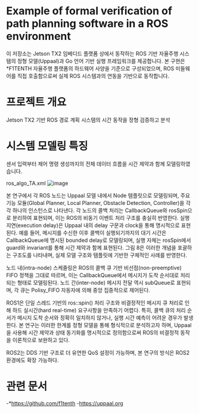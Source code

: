 # Example of formal verification of path planning software in a ROS environment 
이 저장소는 Jetson TX2 임베디드 플랫폼 상에서 동작하는 ROS 기반 자율주행 시스템의 정형 모델(Uppaal)과 Go 언어 기반 실행 프레임워크를 제공합니다. 
본 구현은 *F1TENTH 자율주행 플랫폼의 하드웨어 사양을 기준으로 구성되었으며, ROS 미들웨어를 직접 호출함으로써 실제 ROS 시스템과의 연동을 기반으로 동작합니다.

# 프로젝트 개요
Jetson TX2 기반 ROS 경로 계획 시스템의 시간 동작을 정형 검증하고 분석

# 시스템 모델링 특징
센서 입력부터 제어 명령 생성까지의 전체 데이터 흐름을 시간 제약과 함께 모델링하였습니다.

ros_algo_TA.xml
![image](https://github.com/user-attachments/assets/2a4b22c8-a8b8-4d5d-bef5-f93cb3cd5867)

본 연구에서 각 ROS 노드는 Uppaal 모델 내에서 Node 템플릿으로 모델링되며, 주요 기능 모듈(Global Planner, Local Planner, Obstacle Detection, Controller)을 각각 하나의 인스턴스로 나타낸다. 각 노드의 콜백 처리는 CallbackQueue와 rosSpin으로 분리하여 표현되며, 이는 ROS의 비동기 이벤트 처리 구조를 충실히 반영한다. 실행 지연(execution delay)은 Uppaal 내의 delay 구문과 clock을 통해 명시적으로 표현된다. 예를 들어, 메시지를 수신한 이후 콜백이 실행되기까지의 대기 시간은 CallbackQueue에 명시된 bounded delay로 모델링되며, 실행 자체는 rosSpin에서 guard와 invariant를 통해 시간 제약과 함께 표현된다. 그림 8은 이러한 개념을 포괄하는 구조도를 나타내며, 실제 모델 구조와 템플릿에 기반한 구체적인 사례를 반영한다.

노드 내(intra-node) 스케줄링은 ROS의 콜백 큐 기반 비선점(non-preemptive) FIFO 정책을 그대로 따르며, 이는 CallbackQueue에서 메시지가 도착 순서대로 처리되는 형태로 모델링된다. 노드 간(inter-node) 메시지 전달 역시 subQueue로 표현되며, 각 큐는 Polisy_FIFO 자동자에 의해 중앙 집중적으로 제어된다. 

ROS1은 단일 스레드 기반의 ros::spin() 처리 구조와 비결정적인 메시지 큐 처리로 인해 하드 실시간(hard real-time) 요구사항을 만족하기 어렵다. 특히, 콜백 큐의 처리 순서가 메시지 도착 순서와 정확히 일치하지 않거나, 실행 시간 예측이 어려운 경우가 발생한다. 본 연구는 이러한 한계를 정형 모델을 통해 형식적으로 분석하고자 하며, Uppaal을 사용해 시간 제약과 상태 동기화를 명시적으로 정의함으로써 ROS의 비결정적 동작을 이론적으로 보완하고 있다. 

ROS2는 DDS 기반 구조로 더 유연한 QoS 설정이 가능하며, 본 연구의 방식은 ROS2 환경에도 확장 가능하다.

# 관련 문서
-*https://github.com/f1tenth
-https://uppaal.org
